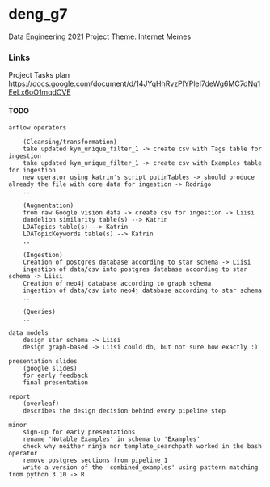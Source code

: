 # deng_g7
Data Engineering 2021 Project Theme: Internet Memes

### Links
Project Tasks plan
https://docs.google.com/document/d/14JYqHhRvzPlYPleI7deWg6MC7dNq1EeLx6oO1mqdCVE

#### TODO

    arflow operators

        (Cleansing/transformation)
        take updated kym_unique_filter_1 -> create csv with Tags table for ingestion
        take updated kym_unique_filter_1 -> create csv with Examples table for ingestion
        new operator using katrin's script putinTables -> should produce already the file with core data for ingestion -> Rodrigo
        ..

        (Augmentation)
        from raw Google vision data -> create csv for ingestion -> Liisi
        dandelion similarity table(s) --> Katrin
        LDATopics table(s) --> Katrin
        LDATopicKeywords table(s) --> Katrin
        ..

        (Ingestion)
        Creation of postgres database according to star schema -> Liisi
        ingestion of data/csv into postgres database according to star schema -> Liisi
        Creation of neo4j database according to graph schema
        ingestion of data/csv into neo4j database according to star schema
        ..

        (Queries)
        ..

    data models
        design star schema -> Liisi
        design graph-based -> Liisi could do, but not sure how exactly :)

    presentation slides
        (google slides)
        for early feedback
        final presentation

    report
        (overleaf)
        describes the design decision behind every pipeline step

    minor
        sign-up for early presentations
        rename 'Notable Examples' in schema to 'Examples'
        check why neither ninja nor template_searchpath worked in the bash operator
        remove postgres sections from pipeline 1
        write a version of the 'combined_examples' using pattern matching from python 3.10 -> R
